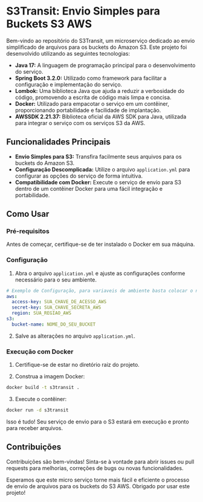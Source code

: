 # S3Transit: Envio Simples para Buckets S3 AWS

Bem-vindo ao repositório do S3Transit, um microserviço dedicado ao envio simplificado de arquivos para os buckets do Amazon S3. Este projeto foi desenvolvido utilizando as seguintes tecnologias:

- **Java 17:** A linguagem de programação principal para o desenvolvimento do serviço.
- **Spring Boot 3.2.0:** Utilizado como framework para facilitar a configuração e implementação do serviço.
- **Lombok:** Uma biblioteca Java que ajuda a reduzir a verbosidade do código, promovendo a escrita de código mais limpa e concisa.
- **Docker:** Utilizado para empacotar o serviço em um contêiner, proporcionando portabilidade e facilidade de implantação.
- **AWSSDK 2.21.37:** Biblioteca oficial da AWS SDK para Java, utilizada para integrar o serviço com os serviços S3 da AWS.

## Funcionalidades Principais

- **Envio Simples para S3:** Transfira facilmente seus arquivos para os buckets do Amazon S3.
- **Configuração Descomplicada:** Utilize o arquivo `application.yml` para configurar as opções do serviço de forma intuitiva.
- **Compatibilidade com Docker:** Execute o serviço de envio para S3 dentro de um contêiner Docker para uma fácil integração e portabilidade.

## Como Usar

### Pré-requisitos

Antes de começar, certifique-se de ter instalado o Docker em sua máquina.

### Configuração

1. Abra o arquivo `application.yml` e ajuste as configurações conforme necessário para o seu ambiente.

```yaml
# Exemplo de Configuração, para variaveis de ambiente basta colocar o nome da variavel entre ${NOME}
aws:
  access-key: SUA_CHAVE_DE_ACESSO_AWS
  secret-key: SUA_CHAVE_SECRETA_AWS
  region: SUA_REGIAO_AWS
s3:
  bucket-name: NOME_DO_SEU_BUCKET
```

2. Salve as alterações no arquivo `application.yml`.

### Execução com Docker

1. Certifique-se de estar no diretório raiz do projeto.

2. Construa a imagem Docker:

```bash
docker build -t s3transit .
```

3. Execute o contêiner:

```bash
docker run -d s3transit
```

Isso é tudo! Seu serviço de envio para o S3 estará em execução e pronto para receber arquivos.

## Contribuições

Contribuições são bem-vindas! Sinta-se à vontade para abrir issues ou pull requests para melhorias, correções de bugs ou novas funcionalidades.

Esperamos que este micro serviço torne mais fácil e eficiente o processo de envio de arquivos para os buckets do S3 AWS. Obrigado por usar este projeto!